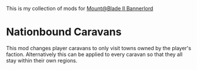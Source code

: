 This is my collection of mods for [Mount@Blade II Bannerlord](https://www.taleworlds.com/en/Games/Bannerlord)

# Nationbound Caravans

This mod changes player caravans to only visit towns owned by the player's faction. Alternatively this can be applied to every caravan so that they all stay within their own regions.
